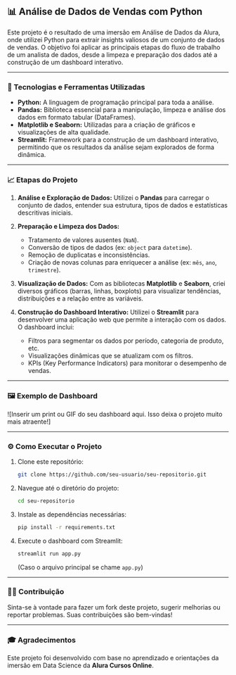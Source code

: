 ## 📊 Análise de Dados de Vendas com Python

Este projeto é o resultado de uma imersão em Análise de Dados da Alura, onde utilizei Python para extrair insights valiosos de um conjunto de dados de vendas. O objetivo foi aplicar as principais etapas do fluxo de trabalho de um analista de dados, desde a limpeza e preparação dos dados até a construção de um dashboard interativo.

-----

### 🚀 Tecnologias e Ferramentas Utilizadas

  * **Python:** A linguagem de programação principal para toda a análise.
  * **Pandas:** Biblioteca essencial para a manipulação, limpeza e análise dos dados em formato tabular (DataFrames).
  * **Matplotlib e Seaborn:** Utilizadas para a criação de gráficos e visualizações de alta qualidade.
  * **Streamlit:** Framework para a construção de um dashboard interativo, permitindo que os resultados da análise sejam explorados de forma dinâmica.

-----

### 📈 Etapas do Projeto

1.  **Análise e Exploração de Dados:** Utilizei o **Pandas** para carregar o conjunto de dados, entender sua estrutura, tipos de dados e estatísticas descritivas iniciais.

2.  **Preparação e Limpeza dos Dados:**

      * Tratamento de valores ausentes (`NaN`).
      * Conversão de tipos de dados (ex: `object` para `datetime`).
      * Remoção de duplicatas e inconsistências.
      * Criação de novas colunas para enriquecer a análise (ex: `mês`, `ano`, `trimestre`).

3.  **Visualização de Dados:** Com as bibliotecas **Matplotlib** e **Seaborn**, criei diversos gráficos (barras, linhas, boxplots) para visualizar tendências, distribuições e a relação entre as variáveis.

4.  **Construção do Dashboard Interativo:** Utilizei o **Streamlit** para desenvolver uma aplicação web que permite a interação com os dados. O dashboard inclui:

      * Filtros para segmentar os dados por período, categoria de produto, etc.
      * Visualizações dinâmicas que se atualizam com os filtros.
      * KPIs (Key Performance Indicators) para monitorar o desempenho de vendas.

-----

### 🖼️ Exemplo de Dashboard

\![Inserir um print ou GIF do seu dashboard aqui. Isso deixa o projeto muito mais atraente\!]

-----

### ⚙️ Como Executar o Projeto

1.  Clone este repositório:
    ```bash
    git clone https://github.com/seu-usuario/seu-repositorio.git
    ```
2.  Navegue até o diretório do projeto:
    ```bash
    cd seu-repositorio
    ```
3.  Instale as dependências necessárias:
    ```bash
    pip install -r requirements.txt
    ```
4.  Execute o dashboard com Streamlit:
    ```bash
    streamlit run app.py
    ```
    (Caso o arquivo principal se chame `app.py`)

-----

### 👨‍💻 Contribuição

Sinta-se à vontade para fazer um fork deste projeto, sugerir melhorias ou reportar problemas. Suas contribuições são bem-vindas\!

-----

### 🎓 Agradecimentos

Este projeto foi desenvolvido com base no aprendizado e orientações da imersão em Data Science da **Alura Cursos Online**.
